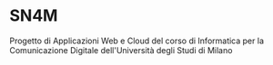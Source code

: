 # SN4M
Progetto di Applicazioni Web e Cloud del corso di Informatica per la Comunicazione Digitale dell'Università degli Studi di Milano
